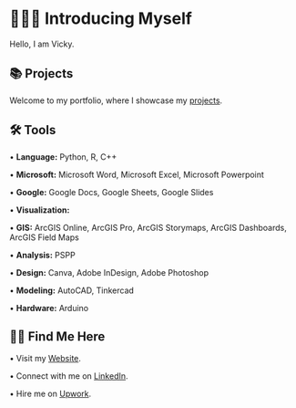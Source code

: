# 👩🏻‍💻 Introducing Myself
Hello, I am Vicky. <p>
## 📚 Projects <br>
Welcome to my portfolio, where I showcase my [projects](https://github.com/redefiningvicky/Portfolio-Guide).
## 🛠️ Tools <br>
• <b>Language:</b> Python, R, C++ <p>
• <b>Microsoft:</b> Microsoft Word, Microsoft Excel, Microsoft Powerpoint <p>
• <b>Google:</b> Google Docs, Google Sheets, Google Slides <p>
• <b>Visualization:</b>  <p>
• <b>GIS:</b> ArcGIS Online, ArcGIS Pro, ArcGIS Storymaps, ArcGIS Dashboards, ArcGIS Field Maps <p>
• <b>Analysis:</b> PSPP <p>
• <b>Design:</b> Canva, Adobe InDesign, Adobe Photoshop <p>
• <b>Modeling:</b> AutoCAD, Tinkercad <p>
• <b>Hardware:</b> Arduino <p>
## 👋🏻 Find Me Here <br>
• Visit my [Website](). <p>
• Connect with me on [LinkedIn](https://www.linkedin.com/in/redefiningvicky/). <p>
• Hire me on [Upwork]().
